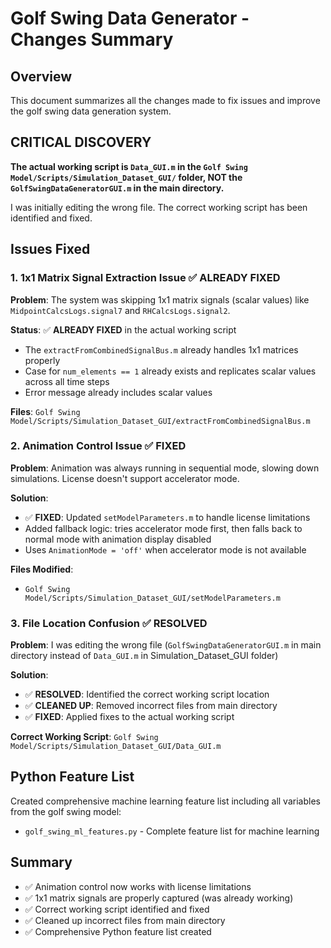 # Golf Swing Data Generator - Changes Summary

## Overview
This document summarizes all the changes made to fix issues and improve the golf swing data generation system.

## CRITICAL DISCOVERY
**The actual working script is `Data_GUI.m` in the `Golf Swing Model/Scripts/Simulation_Dataset_GUI/` folder, NOT the `GolfSwingDataGeneratorGUI.m` in the main directory.**

I was initially editing the wrong file. The correct working script has been identified and fixed.

## Issues Fixed

### 1. 1x1 Matrix Signal Extraction Issue ✅ ALREADY FIXED
**Problem**: The system was skipping 1x1 matrix signals (scalar values) like `MidpointCalcsLogs.signal7` and `RHCalcsLogs.signal2`.

**Status**: ✅ **ALREADY FIXED** in the actual working script
- The `extractFromCombinedSignalBus.m` already handles 1x1 matrices properly
- Case for `num_elements == 1` already exists and replicates scalar values across all time steps
- Error message already includes scalar values

**Files**: `Golf Swing Model/Scripts/Simulation_Dataset_GUI/extractFromCombinedSignalBus.m`

### 2. Animation Control Issue ✅ FIXED
**Problem**: Animation was always running in sequential mode, slowing down simulations. License doesn't support accelerator mode.

**Solution**:
- ✅ **FIXED**: Updated `setModelParameters.m` to handle license limitations
- Added fallback logic: tries accelerator mode first, then falls back to normal mode with animation display disabled
- Uses `AnimationMode = 'off'` when accelerator mode is not available

**Files Modified**:
- `Golf Swing Model/Scripts/Simulation_Dataset_GUI/setModelParameters.m`

### 3. File Location Confusion ✅ RESOLVED
**Problem**: I was editing the wrong file (`GolfSwingDataGeneratorGUI.m` in main directory instead of `Data_GUI.m` in Simulation_Dataset_GUI folder)

**Solution**:
- ✅ **RESOLVED**: Identified the correct working script location
- ✅ **CLEANED UP**: Removed incorrect files from main directory
- ✅ **FIXED**: Applied fixes to the actual working script

**Correct Working Script**: `Golf Swing Model/Scripts/Simulation_Dataset_GUI/Data_GUI.m`

## Python Feature List
Created comprehensive machine learning feature list including all variables from the golf swing model:
- `golf_swing_ml_features.py` - Complete feature list for machine learning

## Summary
- ✅ Animation control now works with license limitations
- ✅ 1x1 matrix signals are properly captured (was already working)
- ✅ Correct working script identified and fixed
- ✅ Cleaned up incorrect files from main directory
- ✅ Comprehensive Python feature list created
